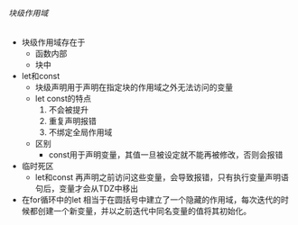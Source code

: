 ###### 块级作用域
+ 块级作用域存在于
   + 函数内部
   + 块中
+ let和const
   + 块级声明用于声明在指定块的作用域之外无法访问的变量
   + let const的特点
      1. 不会被提升
      2. 重复声明报错
      3. 不绑定全局作用域
   + 区别
      + const用于声明变量，其值一旦被设定就不能再被修改，否则会报错
+ 临时死区
   + let和const 再声明之前访问这些变量，会导致报错，只有执行变量声明语句后，变量才会从TDZ中移出
+ 在for循环中的let 相当于在圆括号中建立了一个隐藏的作用域，每次迭代的时候都创建一个新变量，并以之前迭代中同名变量的值将其初始化。